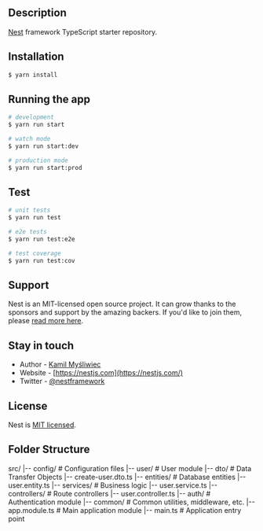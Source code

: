 
## Description

[Nest](https://github.com/nestjs/nest) framework TypeScript starter repository.

## Installation

```bash
$ yarn install
```

## Running the app

```bash
# development
$ yarn run start

# watch mode
$ yarn run start:dev

# production mode
$ yarn run start:prod
```

## Test

```bash
# unit tests
$ yarn run test

# e2e tests
$ yarn run test:e2e

# test coverage
$ yarn run test:cov
```

## Support

Nest is an MIT-licensed open source project. It can grow thanks to the sponsors and support by the amazing backers. If you'd like to join them, please [read more here](https://docs.nestjs.com/support).

## Stay in touch

- Author - [Kamil Myśliwiec](https://kamilmysliwiec.com)
- Website - [https://nestjs.com](https://nestjs.com/)
- Twitter - [@nestframework](https://twitter.com/nestframework)

## License

Nest is [MIT licensed](LICENSE).

## Folder Structure
src/
|-- config/                 # Configuration files
|-- user/                   # User module
    |-- dto/                # Data Transfer Objects
        |-- create-user.dto.ts
    |-- entities/           # Database entities
        |-- user.entity.ts
    |-- services/           # Business logic
        |-- user.service.ts
    |-- controllers/        # Route controllers
        |-- user.controller.ts
|-- auth/                   # Authentication module
|-- common/                 # Common utilities, middleware, etc.
|-- app.module.ts           # Main application module
|-- main.ts                 # Application entry point
